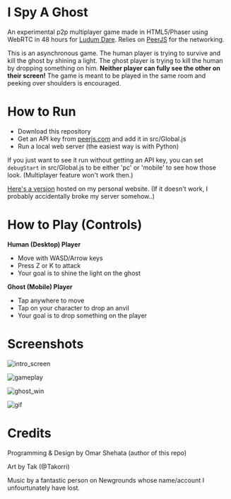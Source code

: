 # I Spy A Ghost

An experimental p2p multiplayer game made in HTML5/Phaser using WebRTC in 48 hours for [Ludum Dare](http://ludumdare.com/compo/ludum-dare-33/?action=preview&uid=11521). Relies on [PeerJS](http://peerjs.com/) for the networking.

This is an asynchronous game. The human player is trying to survive and kill the ghost by shining a light. The ghost player is trying to kill the human by dropping something on him. **Neither player can fully see the other on their screen!** The game is meant to be played in the same room and peeking over shoulders is encouraged. 

# How to Run

* Download this repository
* Get an API key from [peerjs.com](http://peerjs.com/) and add it in src/Global.js
* Run a local web server (the easiest way is with Python)

If you just want to see it run without getting an API key, you can set `debugStart` in src/Global.js to be either 'pc' or 'mobile' to see how those look. (Multiplayer feature won't work then.)

[Here's a version](http://omarshehata.me/html/ludum/) hosted on my personal website. (If it doesn't work, I probably accidentally broke my server somehow..)

# How to Play (Controls)

**Human (Desktop) Player**
* Move with WASD/Arrow keys
* Press Z or K to attack 
* Your goal is to shine the light on the ghost

**Ghost (Mobile) Player**
* Tap anywhere to move 
* Tap on your character to drop an anvil 
* Your goal is to drop something on the player

# Screenshots

![intro_screen](https://raw.githubusercontent.com/OmarShehata/I-Spy-A-Ghost/master/Assets/screenshots/multiplayer_intro.png)

![gameplay](https://raw.githubusercontent.com/OmarShehata/I-Spy-A-Ghost/master/Assets/screenshots/gameplay_1.png)

![ghost_win](https://raw.githubusercontent.com/OmarShehata/I-Spy-A-Ghost/master/Assets/screenshots/ghost_win.png)

![gif](https://raw.githubusercontent.com/OmarShehata/I-Spy-A-Ghost/master/Assets/screenshots/gameplay_2.gif)

# Credits

Programming & Design by Omar Shehata (author of this repo)

Art by Tak (@Takorri)

Music by a fantastic person on Newgrounds whose name/account I unfourtunately have lost. 
